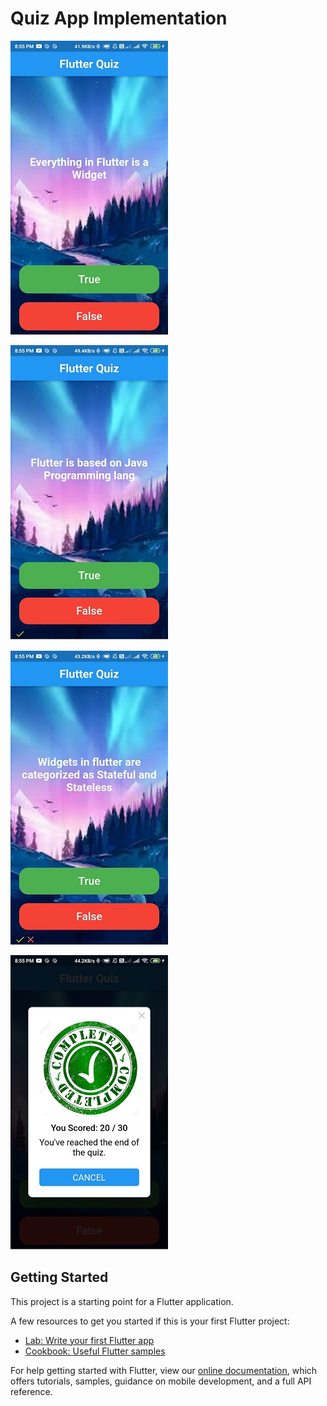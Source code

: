 # Quiz App Implementation

![alt text](https://github.com/nsp456/Flutter-Sem-V/blob/master/Quiz%20App/screenshots/Q-1.jpg?raw=true)

![alt text](https://github.com/nsp456/Flutter-Sem-V/blob/master/Quiz%20App/screenshots/Q-2.jpg?raw=true)

![alt text](https://github.com/nsp456/Flutter-Sem-V/blob/master/Quiz%20App/screenshots/Q-3.jpg?raw=true)

![alt text](https://github.com/nsp456/Flutter-Sem-V/blob/master/Quiz%20App/screenshots/Score.jpg?raw=true)

## Getting Started

This project is a starting point for a Flutter application.

A few resources to get you started if this is your first Flutter project:

- [Lab: Write your first Flutter app](https://flutter.dev/docs/get-started/codelab)
- [Cookbook: Useful Flutter samples](https://flutter.dev/docs/cookbook)

For help getting started with Flutter, view our
[online documentation](https://flutter.dev/docs), which offers tutorials,
samples, guidance on mobile development, and a full API reference.
